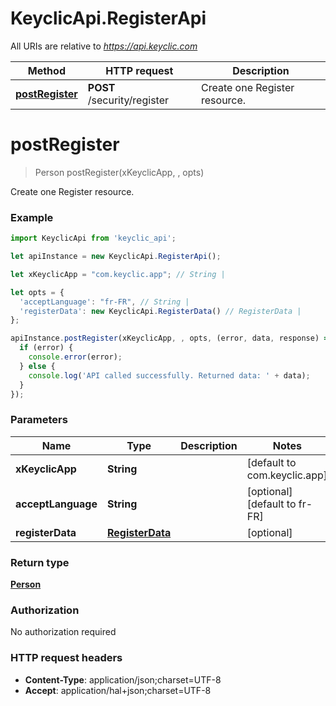 # KeyclicApi.RegisterApi

All URIs are relative to *https://api.keyclic.com*

Method | HTTP request | Description
------------- | ------------- | -------------
[**postRegister**](RegisterApi.md#postRegister) | **POST** /security/register | Create one Register resource.


<a name="postRegister"></a>
# **postRegister**
> Person postRegister(xKeyclicApp, , opts)

Create one Register resource.

### Example
```javascript
import KeyclicApi from 'keyclic_api';

let apiInstance = new KeyclicApi.RegisterApi();

let xKeyclicApp = "com.keyclic.app"; // String | 

let opts = { 
  'acceptLanguage': "fr-FR", // String | 
  'registerData': new KeyclicApi.RegisterData() // RegisterData | 
};

apiInstance.postRegister(xKeyclicApp, , opts, (error, data, response) => {
  if (error) {
    console.error(error);
  } else {
    console.log('API called successfully. Returned data: ' + data);
  }
});
```

### Parameters

Name | Type | Description  | Notes
------------- | ------------- | ------------- | -------------
 **xKeyclicApp** | **String**|  | [default to com.keyclic.app]
 **acceptLanguage** | **String**|  | [optional] [default to fr-FR]
 **registerData** | [**RegisterData**](RegisterData.md)|  | [optional] 

### Return type

[**Person**](Person.md)

### Authorization

No authorization required

### HTTP request headers

 - **Content-Type**: application/json;charset=UTF-8
 - **Accept**: application/hal+json;charset=UTF-8

